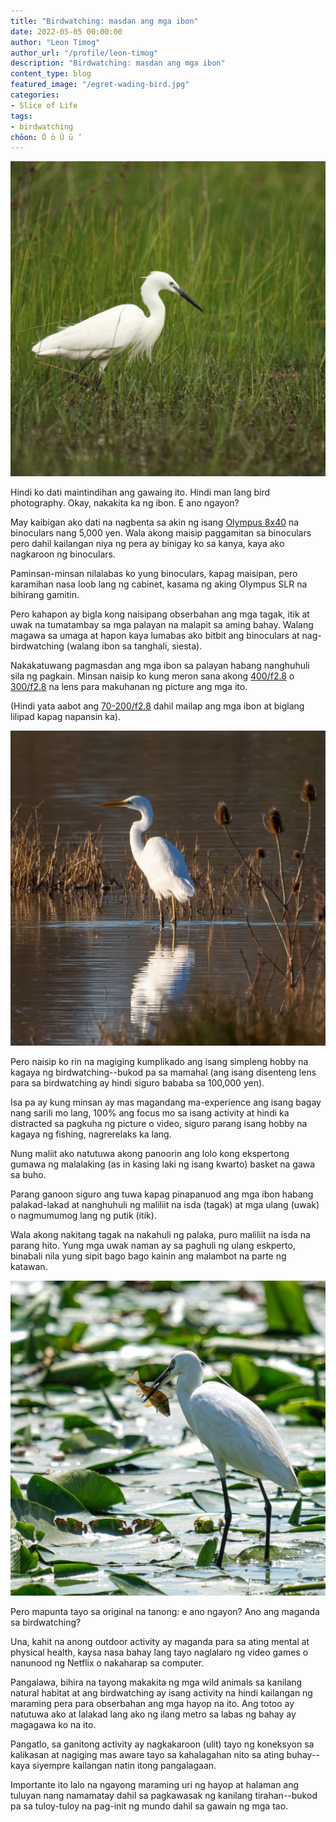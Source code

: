 ```yaml
---
title: "Birdwatching: masdan ang mga ibon"
date: 2022-05-05 00:00:00
author: "Leon Timog"
author_url: "/profile/leon-timog"
description: "Birdwatching: masdan ang mga ibon"
content_type: blog
featured_image: "/egret-wading-bird.jpg"
categories:
- Slice of Life
tags:
- birdwatching
chōon: Ō ō Ū ū ’
---
```

![Little egret](egret-wading-bird-green.jpg "Little egret by [OrnaW](https://pixabay.com/photos/bird-little-egret-wildlife-nature-4052359/)")

Hindi ko dati maintindihan ang gawaing ito. Hindi man lang bird photography. Okay, nakakita ka ng ibon. E ano ngayon?

May kaibigan ako dati na nagbenta sa akin ng isang [Olympus 8x40](https://www.amazon.co.jp/-/en/V501022BU000-Lightweight-Observation-Watching-Concerts/dp/B08KVVJH7Q/ref=sr_1_8?crid=252X2R7LOZF71&keywords=%E3%82%AA%E3%83%AA%E3%83%B3%E3%83%91%E3%82%B9olympus%E5%8F%8C%E7%9C%BC%E9%8F%A18+40dpi&qid=1651717452&sprefix=olympus+8%2F40%2Caps%2C224&sr=8-8) na binoculars nang 5,000 yen. Wala akong maisip paggamitan sa binoculars pero dahil kailangan niya ng pera ay binigay ko sa kanya, kaya ako nagkaroon ng binoculars.

Paminsan-minsan nilalabas ko yung binoculars, kapag maisipan, pero karamihan nasa loob lang ng cabinet, kasama ng aking Olympus SLR na bihirang gamitin.

Pero kahapon ay bigla kong naisipang obserbahan ang mga tagak, itik at uwak na tumatambay sa mga palayan na malapit sa aming bahay. Walang magawa sa umaga at hapon kaya lumabas ako bitbit ang binoculars at nag-birdwatching (walang ibon sa tanghali, siesta).

Nakakatuwang pagmasdan ang mga ibon sa palayan habang nanghuhuli sila ng pagkain. Minsan naisip ko kung meron sana akong [400/f2.8](https://www.nikonusa.com/en/Nikon-Products/Product/Camera-Lenses/AF-S-NIKKOR-400mm-f%252F2.8E-FL-ED-VR.html) o [300/f2.8](https://www.nikonusa.com/en/nikon-products/product/camera-lenses/af-s-nikkor-300mm-f2.8g-ed-vr-ii.html) na lens para makuhanan ng picture ang mga ito.

(Hindi yata aabot ang [70-200/f2.8](https://www.nikonusa.com/en/Nikon-Products/Product/Camera-Lenses/AF-S-NIKKOR-70-200mm-f%252F2.8G-ED-VR-II.html) dahil mailap ang mga ibon at biglang lilipad kapag napansin ka).

![The great white egret](egret-wading-bird.jpg "The great white egret by [TheOtherKev](https://pixabay.com/photos/great-white-egret-wading-bird-4778216/)")

Pero naisip ko rin na magiging kumplikado ang isang simpleng hobby na kagaya ng birdwatching--bukod pa sa mamahal (ang isang disenteng lens para sa birdwatching ay hindi siguro bababa sa 100,000 yen).

Isa pa ay kung minsan ay mas magandang ma-experience ang isang bagay nang sarili mo lang, 100% ang focus mo sa isang activity at hindi ka distracted sa pagkuha ng picture o video, siguro parang isang hobby na kagaya ng fishing, nagrerelaks ka lang.

Nung maliit ako natutuwa akong panoorin ang lolo kong ekspertong gumawa ng malalaking (as in kasing laki ng isang kwarto) basket na gawa sa buho.

Parang ganoon siguro ang tuwa kapag pinapanuod ang mga ibon habang palakad-lakad at nanghuhuli ng maliliit na isda (tagak) at mga ulang (uwak) o nagmumumog lang ng putik (itik).

Wala akong nakitang tagak na nakahuli ng palaka, puro maliliit na isda na parang hito. Yung mga uwak naman ay sa paghuli ng ulang eskperto, binabali nila yung sipit bago bago kainin ang malambot na parte ng katawan.

![Little egret catches fish](egret-wading-bird-with-fish.jpg "Little egret catches fish by [andreiprodan_](https://pixabay.com/photos/little-egret-bird-fish-swamp-lake-5812215/)")

Pero mapunta tayo sa original na tanong: e ano ngayon? Ano ang maganda sa birdwatching?

Una, kahit na anong outdoor activity ay maganda para sa ating mental at physical health, kaysa nasa bahay lang tayo naglalaro ng video games o nanunood ng Netflix o nakaharap sa computer.

Pangalawa, bihira na tayong makakita ng mga wild animals sa kanilang natural habitat at ang birdwatching ay isang activity na hindi kailangan ng maraming pera para obserbahan ang mga hayop na ito. Ang totoo ay natutuwa ako at lalakad lang ako ng ilang metro sa labas ng bahay ay magagawa ko na ito.

Pangatlo, sa ganitong activity ay nagkakaroon (ulit) tayo ng koneksyon sa kalikasan at nagiging mas aware tayo sa kahalagahan nito sa ating buhay--kaya siyempre kailangan natin itong pangalagaan.

Importante ito lalo na ngayong maraming uri ng hayop at halaman ang tuluyan nang namamatay dahil sa pagkawasak ng kanilang tirahan--bukod pa sa tuloy-tuloy na pag-init ng mundo dahil sa gawain ng mga tao.